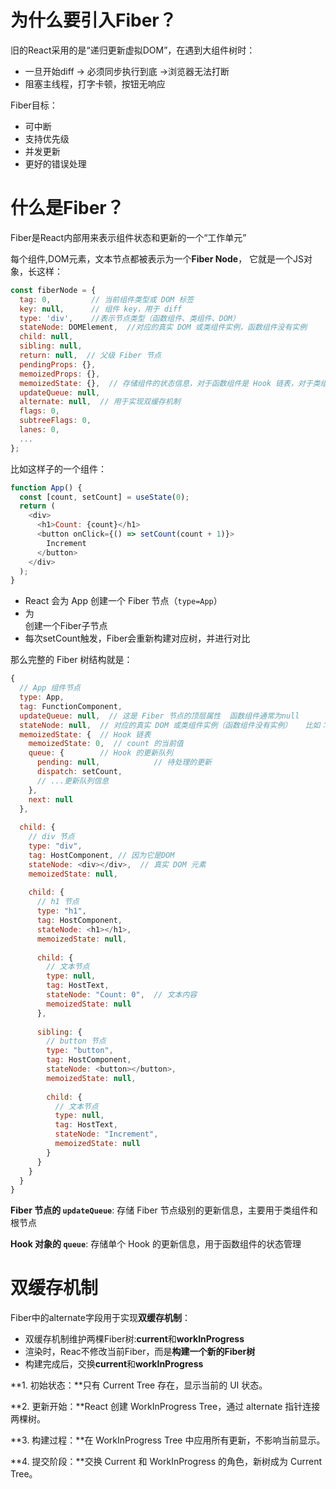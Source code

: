 # 为什么要引入Fiber？

旧的React采用的是“递归更新虚拟DOM”，在遇到大组件树时：

- 一旦开始diff -> 必须同步执行到底 ->浏览器无法打断
- 阻塞主线程，打字卡顿，按钮无响应

Fiber目标：

- 可中断
- 支持优先级
- 并发更新
- 更好的错误处理



# 什么是Fiber？

Fiber是React内部用来表示组件状态和更新的一个“工作单元”

每个组件,DOM元素，文本节点都被表示为一个**Fiber Node**， 它就是一个JS对象，长这样：

```js
const fiberNode = {
  tag: 0,         // 当前组件类型或 DOM 标签
  key: null,      // 组件 key，用于 diff
  type: 'div',    //表示节点类型（函数组件、类组件、DOM）
  stateNode: DOMElement,  //对应的真实 DOM 或类组件实例，函数组件没有实例
  child: null,
  sibling: null,
  return: null,  // 父级 Fiber 节点
  pendingProps: {},
  memoizedProps: {},
  memoizedState: {},  // 存储组件的状态信息，对于函数组件是 Hook 链表，对于类组件是 state 对象
  updateQueue: null,
  alternate: null,  // 用于实现双缓存机制
  flags: 0,
  subtreeFlags: 0,
  lanes: 0,
  ...
};

```



比如这样子的一个组件：

```js
function App() {
  const [count, setCount] = useState(0);
  return (
    <div>
      <h1>Count: {count}</h1>
      <button onClick={() => setCount(count + 1)}>
        Increment
      </button>
    </div>
  );
}
```

- React 会为 App 创建一个 Fiber 节点（`type=App`）
- 为<div>创建一个Fiber子节点
- 每次setCount触发，Fiber会重新构建对应树，并进行对比

那么完整的 Fiber 树结构就是：

```js
{
  // App 组件节点
  type: App,
  tag: FunctionComponent,
  updateQueue: null,  // 这是 Fiber 节点的顶层属性  函数组件通常为null
  stateNode: null,  // 对应的真实 DOM 或类组件实例（函数组件没有实例）   比如：DOM 对象或 this
  memoizedState: {  // Hook 链表
    memoizedState: 0,  // count 的当前值
    queue: {        // Hook 的更新队列
      pending: null,            // 待处理的更新
      dispatch: setCount,
      // ...更新队列信息
    },
    next: null
  },
  
  child: {
    // div 节点
    type: "div",
    tag: HostComponent, // 因为它是DOM
    stateNode: <div></div>,  // 真实 DOM 元素
    memoizedState: null,
    
    child: {
      // h1 节点
      type: "h1",
      tag: HostComponent,
      stateNode: <h1></h1>,
      memoizedState: null,
      
      child: {
        // 文本节点
        type: null,
        tag: HostText,
        stateNode: "Count: 0",  // 文本内容
        memoizedState: null
      },
      
      sibling: {
        // button 节点
        type: "button",
        tag: HostComponent,
        stateNode: <button></button>,
        memoizedState: null,
        
        child: {
          // 文本节点
          type: null,
          tag: HostText,
          stateNode: "Increment",
          memoizedState: null
        }
      }
    }
  }
}
```

**Fiber 节点的 `updateQueue`**: 存储 Fiber 节点级别的更新信息，主要用于类组件和根节点

**Hook 对象的 `queue`**: 存储单个 Hook 的更新信息，用于函数组件的状态管理





# 双缓存机制

Fiber中的alternate字段用于实现**双缓存机制**：

- 双缓存机制维护两棵Fiber树:**current**和**workInProgress**
- 渲染时，Reac不修改当前Fiber，而是**构建一个新的Fiber树**
- 构建完成后，交换**current**和**workInProgress**

**1. 初始状态：**只有 Current Tree 存在，显示当前的 UI 状态。

**2. 更新开始：**React 创建 WorkInProgress Tree，通过 alternate 指针连接两棵树。

**3. 构建过程：**在 WorkInProgress Tree 中应用所有更新，不影响当前显示。

**4. 提交阶段：**交换 Current 和 WorkInProgress 的角色，新树成为 Current Tree。